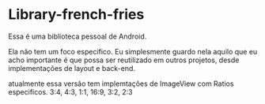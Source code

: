 # Library-french-fries

Essa é uma biblioteca pessoal de Android.

Ela não tem um foco especifico. Eu simplesmente guardo nela aquilo que eu acho importante é que possa ser reutilizado
em outros projetos, desde implementações de layout e back-end.

atualmente essa versão tem implemtações de ImageView com Ratios especificos. 3:4, 4:3, 1:1, 16:9, 3:2, 2:3

